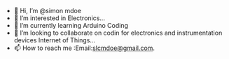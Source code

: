 - 👋 Hi, I’m @simon mdoe
- 👀 I’m interested in Electronics...
- 🌱 I’m currently learning Arduino Coding
- 💞️ I’m looking to collaborate on codin for electronics and instrumentation devices Internet of Things...
- 📫 How to reach me :Email:slcmdoe@gmail.com.

<!---
simonmdoe/simonmdoe is a ✨ special ✨ repository because its `README.md` (this file) appears on your GitHub profile.
You can click the Preview link to take a look at your changes.
--->
